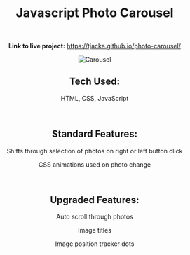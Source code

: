 <div align="center">

# Javascript Photo Carousel

<br>

**Link to live project:** https://tjacka.github.io/photo-carousel/

<img src="https://i.ibb.co/tCdD2WN/Carousel.jpg" alt="Carousel" border="0">

<br>

## Tech Used: 
  
HTML, CSS, JavaScript

<br> 

## Standard Features:

Shifts through selection of photos on right or left button click 

CSS animations used on photo change

<br>

## Upgraded Features:

Auto scroll through photos

Image titles

Image position tracker dots

</div>
